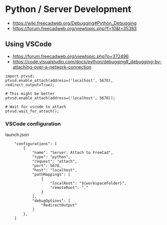 # Python / Server Development

  * https://wiki.freecadweb.org/Debugging#Python_Debugging
  * https://forum.freecadweb.org/viewtopic.php?f=10&t=35383

## Using VSCode

  * https://forum.freecadweb.org/viewtopic.php?p=372496
  * https://code.visualstudio.com/docs/python/debugging#_debugging-by-attaching-over-a-network-connection

```
import ptvsd;
ptvsd.enable_attach(address=('localhost', 5678), redirect_output=True);

# This might be better
ptvsd.enable_attach(address=('localhost', 5678));

# Wait for vscode to attach
ptvsd.wait_for_attach();
```

### VSCode configuration

launch.json
```
    "configurations": [
        {
            "name": "Server: Attach to FreeCad",
            "type": "python",
            "request": "attach",
            "port": 5678,
            "host": "localhost",
            "pathMappings": [
                {
                    "localRoot": "${workspaceFolder}",
                    "remoteRoot": "."
                }
            ],
            "debugOptions": [
                "RedirectOutput"
            ]
        },
    ]
```
